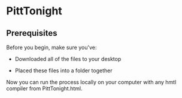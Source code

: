 # PittTonight

## Prerequisites

Before you begin, make sure you've:

- Downloaded all of the files to your desktop

- Placed these files into a folder together

Now you can run the process locally on your computer with any hmtl compiler from PittTonight.html.
